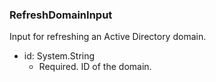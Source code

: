 ### RefreshDomainInput
Input for refreshing an Active Directory domain.

- id: System.String
  - Required. ID of the domain.
